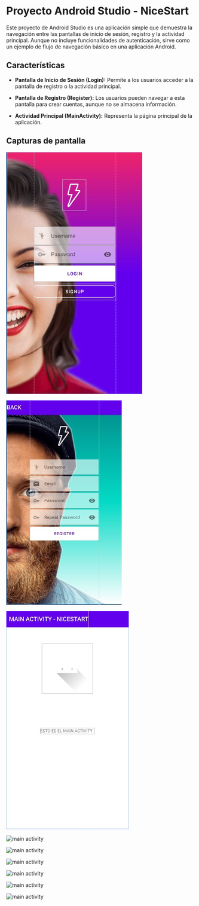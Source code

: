 # Proyecto Android Studio - NiceStart 

Este proyecto de Android Studio es una aplicación simple que demuestra la navegación entre las pantallas de inicio de sesión, registro y la actividad principal. Aunque no incluye funcionalidades de autenticación, sirve como un ejemplo de flujo de navegación básico en una aplicación Android.

## Características

- **Pantalla de Inicio de Sesión (Login):** Permite a los usuarios acceder a la pantalla de registro o la actividad principal.

- **Pantalla de Registro (Register):** Los usuarios pueden navegar a esta pantalla para crear cuentas, aunque no se almacena información.

- **Actividad Principal (MainActivity):** Representa la página principal de la aplicación.

## Capturas de pantalla

![login activity](img/login.JPG)

![login activity](img/register.JPG)

![main activity](img/main.JPG)

![main activity](img/anim.JPG)

![main activity](img/anim1.JPG)

![main activity](img/anim2.JPG)

![main activity](img/anim3.JPG)

![main activity](img/dependecies.JPG)

![main activity](img/refreshnopeople.JPG)
